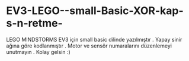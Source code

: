 # EV3-LEGO--small-Basic-XOR-kap-s-n-retme-
LEGO  MINDSTORMS   EV3 için small basic dilinde yazılmıştır . Yapay sinir ağına göre kodlanmıştır . Motor ve sensör numaralarını düzenlemeyi unutmayın . Kolay gelsin :)
